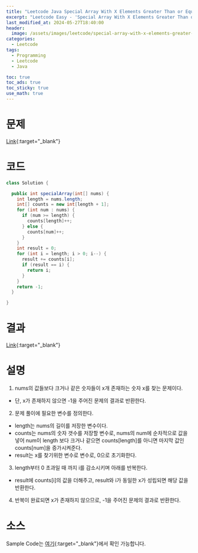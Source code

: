 ```yaml
---
title: "Leetcode Java Special Array With X Elements Greater Than or Equal X"
excerpt: "Leetcode Easy - 'Special Array With X Elements Greater Than or Equal X' 문제 Java 풀이"
last_modified_at: 2024-05-27T18:40:00
header:
  image: /assets/images/leetcode/special-array-with-x-elements-greater-than-or-equal-x.png
categories:
  - Leetcode
tags:
  - Programming
  - Leetcode
  - Java

toc: true
toc_ads: true
toc_sticky: true
use_math: true
---
```

# 문제
[Link](https://leetcode.com/problems/special-array-with-x-elements-greater-than-or-equal-x/){:target="_blank"}

# 코드
```java
class Solution {

  public int specialArray(int[] nums) {
    int length = nums.length;
    int[] counts = new int[length + 1];
    for (int num : nums) {
      if (num >= length) {
        counts[length]++;
      } else {
        counts[num]++;
      }
    }
    int result = 0;
    for (int i = length; i > 0; i--) {
      result += counts[i];
      if (result == i) {
        return i;
      }
    }
    return -1;
  }

}
```

# 결과
[Link](https://leetcode.com/problems/special-array-with-x-elements-greater-than-or-equal-x/submissions/1269264215/){:target="_blank"}

# 설명
1. nums의 값들보다 크거나 같은 숫자들이 x개 존재하는 숫자 x를 찾는 문제이다.
- 단, x가 존재하지 않으면 -1을 주어진 문제의 결과로 반환한다.

2. 문제 풀이에 필요한 변수를 정의한다.
- length는 nums의 길이를 저장한 변수이다.
- counts는 nums의 숫자 갯수를 저장할 변수로, nums의 num에 순차적으로 값을 넣어 num이 length 보다 크거나 같으면 counts[length]를 아니면 마지막 값인 counts[num]을 증가시켜준다.
- result는 x를 찾기위한 변수로 변수로, 0으로 초기화한다.

3. length부터 0 초과일 때 까지 i를 감소시키며 아래를 반복한다.
- result에 counts[i]의 값을 더해주고, result와 i가 동일한 x가 성립되면 해당 값을 반환한다.

4. 반복이 완료되면 x가 존재하지 않으므로, -1을 주어진 문제의 결과로 반환한다.

# 소스
Sample Code는 [여기](https://github.com/GracefulSoul/leetcode/blob/master/src/main/java/gracefulsoul/problems/SpecialArrayWithXElementsGreaterThanOrEqualX.java){:target="_blank"}에서 확인 가능합니다.